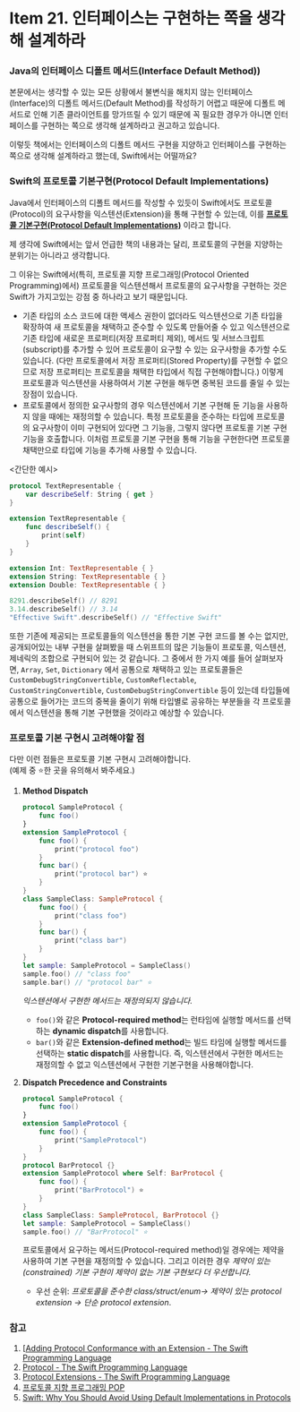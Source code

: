# Item 21. 인터페이스는 구현하는 쪽을 생각해 설계하라

### Java의 인터페이스 디폴트 메서드(Interface Default Method))

본문에서는 생각할 수 있는 모든 상황에서 불변식을 해치지 않는 인터페이스(Interface)의 디폴트 메서드(Default Method)를 작성하기 어렵고 때문에 디폴트 메서드로 인해 기존 클라이언트를 망가뜨릴 수 있기 때문에 꼭 필요한 경우가 아니면 인터페이스를 구현하는 쪽으로 생각해 설계하라고 권고하고 있습니다. 

이렇듯 책에서는 인터페이스의 디폴트 메서드 구현을 지양하고 인터페이스를 구현하는 쪽으로 생각해 설계하라고 했는데, Swift에서는 어떨까요?



### Swift의 프로토콜 기본구현(Protocol Default Implementations)

Java에서 인터페이스의 디폴트 메서드를 작성할 수 있듯이 Swift에서도 프로토콜(Protocol)의 요구사항을 익스텐션(Extension)을 통해 구현할 수 있는데, 이를 [**프로토콜 기본구현(Protocol Default Implementations)**](https://docs.swift.org/swift-book/LanguageGuide/Protocols.html#ID521) 이라고 합니다. 

제 생각에 Swift에서는 앞서 언급한 책의 내용과는 달리, 프로토콜의 구현을 지양하는 분위기는 아니라고 생각합니다. 

그 이유는 Swift에서(특히, 프로토콜 지향 프로그래밍(Protocol Oriented Programming)에서) 프로토콜을 익스텐션해서 프로토콜의 요구사항을 구현하는 것은 Swift가 가지고있는 강점 중 하나라고 보기 때문입니다. 

- 기존 타입의 소스 코드에 대한 액세스 권한이 없더라도 익스텐션으로 기존 타입을 확장하여 새 프로토콜을 채택하고 준수할 수 있도록 만들어줄 수 있고 익스텐션으로 기존 타입에 새로운 프로퍼티(저장 프로퍼티 제외), 메서드 및 서브스크립트(subscript)를 추가할 수 있어 프로토콜이 요구할 수 있는 요구사항을 추가할 수도 있습니다. (다만 프로토콜에서 저장 프로퍼티(Stored Property)를 구현할 수 없으므로 저장 프로퍼티는 프로토콜을 채택한 타입에서 직접 구현해야합니다.)  이렇게 프로토콜과 익스텐션을 사용하여서 기본 구현을 해두면 중복된 코드를 줄일 수 있는 장점이 있습니다. 
- 프로토콜에서 정의한 요구사항의 경우 익스텐션에서 기본 구현해 둔 기능을 사용하지 않을 때에는 재정의할 수 있습니다. 특정 프로토콜을 준수하는 타입에 프로토콜의 요구사항이 이미 구현되어 있다면 그 기능을, 그렇지 않다면 프로토콜 기본 구현 기능을 호출합니다. 이처럼 프로토콜 기본 구현을 통해 기능을 구현한다면 프로토콜 채택만으로 타입에 기능을 추가해 사용할 수 있습니다. 

<간단한 예시>

```swift
protocol TextRepresentable {
    var describeSelf: String { get }
}

extension TextRepresentable {
    func describeSelf() {
        print(self)
    }
}

extension Int: TextRepresentable { }
extension String: TextRepresentable { }
extension Double: TextRepresentable { }

8291.describeSelf() // 8291 
3.14.describeSelf() // 3.14 
"Effective Swift".describeSelf() // "Effective Swift"
```

또한 기존에 제공되는 프로토콜들의 익스텐션을 통한 기본 구현 코드를 볼 수는 없지만, 공개되어있는 내부 구현을 살펴봤을 때 스위프트의 많은 기능들이 프로토콜, 익스텐션, 제네릭의 조합으로 구현되어 있는 것 같습니다. 그 중에서 한 가지 예를 들어 살펴보자면, `Array`, `Set`, `Dictionary` 에서 공통으로 채택하고 있는 프로토콜들은 `CustomDebugStringConvertible`, `CustomReflectable`, `CustomStringConvertible`, `CustomDebugStringConvertible` 등이 있는데 타입들에 공통으로 들어가는 코드의 중복을 줄이기 위해 타입별로 공유하는 부분들을 각 프로토콜에서 익스텐션을 통해 기본 구현했을 것이라고 예상할 수 있습니다. 



### 프로토콜 기본 구현시 고려해야할 점

다만 이런 점들은 프로토콜 기본 구현시 고려해야합니다.<br> (예제 중 ⭐️한 곳을 유의해서 봐주세요.)

1. **Method Dispatch**

   ```swift
   protocol SampleProtocol {
       func foo()
   }
   extension SampleProtocol {
       func foo() {
           print("protocol foo")
       }
       func bar() { 
           print("protocol bar") ⭐️
       }
   }
   class SampleClass: SampleProtocol {
       func foo() {
           print("class foo")
       }
       func bar() {
           print("class bar")
       }
   }
   let sample: SampleProtocol = SampleClass()
   sample.foo() // "class foo"
   sample.bar() // "protocol bar" ⭐️
   ```

   *익스텐션에서 구현한 메서드는 재정의되지 않습니다.* 

   * `foo()`와 같은 **Protocol-required method**는 런타임에 실행할 메서드를 선택하는 **dynamic dispatch**를 사용합니다.
   * `bar()`와 같은 **Extension-defined method**는 빌드 타임에 실행할 메서드를 선택하는 **static dispatch**를 사용합니다. 즉, 익스텐션에서 구현한 메서드는 재정의할 수 없고 익스텐션에서 구현한 기본구현을 사용해야합니다.

2. **Dispatch Precedence and Constraints**

   ```swift
   protocol SampleProtocol {
       func foo()
   }
   extension SampleProtocol {
       func foo() {
           print("SampleProtocol")
       }
   }
   protocol BarProtocol {}
   extension SampleProtocol where Self: BarProtocol {
       func foo() {
           print("BarProtocol") ⭐️
       }
   }
   class SampleClass: SampleProtocol, BarProtocol {}
   let sample: SampleProtocol = SampleClass()
   sample.foo() // "BarProtocol" ⭐️
   ```

   프로토콜에서 요구하는 메서드(Protocol-required method)일 경우에는 제약을 사용하여 기본 구현을 재정의할 수 있습니다. 그리고 이러한 경우 *제약이 있는(constrained) 기본 구현이 제약이 없는 기본 구현보다 더 우선합니다.*

   * 우선 순위: *프로토콜을 준수한 class/struct/enum-> 제약이 있는 protocol extension -> 단순 protocol extension*.



### 참고

1. [[Adding Protocol Conformance with an Extension - The Swift Programming Language](https://docs.swift.org/swift-book/LanguageGuide/Protocols.html#ID276)
2. [Protocol - The Swift Programming Language](https://docs.swift.org/swift-book/LanguageGuide/Protocols.html#ID276)
3. [Protocol Extensions  - The Swift Programming Language](https://docs.swift.org/swift-book/LanguageGuide/Protocols.html#ID521)
4. [프로토콜 지향 프로그래밍 POP](https://yagom.net/courses/swift-basic/lessons/프로토콜-지향-프로그래밍-p-o-p/)
5. [Swift: Why You Should Avoid Using Default Implementations in Protocols](https://medium.com/better-programming/swift-why-you-should-avoid-using-default-implementations-in-protocols-eeffddbed46d)

